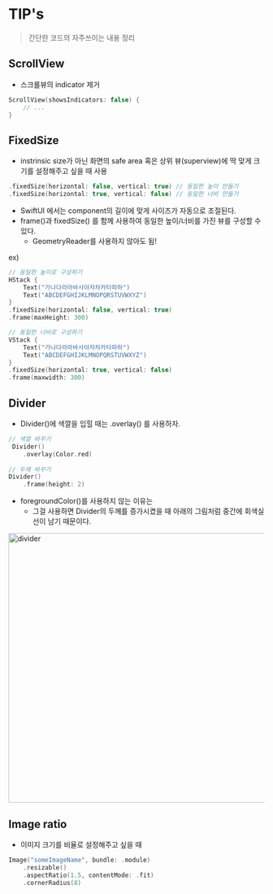 # TIP's
> 간단한 코드의 자주쓰이는 내용 정리


## ScrollView
- 스크롤뷰의 indicator 제거
```swift
ScrollView(showsIndicators: false) {
    // ...
}
```

## FixedSize
- instrinsic size가 아닌 화면의 safe area 혹은 상위 뷰(superview)에 딱 맞게 크기를 설정해주고 싶을 때 사용
```swift
.fixedSize(horizontal: false, vertical: true) // 동일한 높이 만들기
.fixedSize(horizontal: true, vertical: false) // 동일한 너비 만들기
```
- SwiftUI 에서는 component의 길이에 맞게 사이즈가 자동으로 조절된다.
- frame()과 fixedSize() 를 함께 사용하여 동일한 높이/너비를 가진 뷰를 구성할 수 있다.
    - GeometryReader를 사용하지 않아도 됨!

ex)
```swift
// 동일한 높이로 구성하기
HStack {
    Text("가나다라마바사아자차카타파하")
    Text("ABCDEFGHIJKLMNOPQRSTUVWXYZ")
}
.fixedSize(horizontal: false, vertical: true)
.frame(maxHeight: 300)
```

```swift
// 동일한 너비로 구성하기
VStack {
    Text("가나다라마바사아자차카타파하")
    Text("ABCDEFGHIJKLMNOPQRSTUVWXYZ")
}
.fixedSize(horizontal: true, vertical: false)
.frame(maxwidth: 300)
```

## Divider
- Divider()에 색깔을 입힐 때는 .overlay() 를 사용하자.
```swift
// 색깔 바꾸기
 Divider()
    .overlay(Color.red)
        
// 두께 바꾸기
Divider()
    .frame(height: 2)
```
- foregroundColor()를 사용하지 않는 이유는 
    - 그걸 사용하면 Divider의 두께를 증가시켰을 때 아래의 그림처럼 중간에 회색실선이 남기 때문이다.
<img width="530" alt="divider" src="https://user-images.githubusercontent.com/59866819/209164051-9f3115ad-69c0-48a1-9617-14eeb81c1f31.png">


## Image ratio
- 이미지 크기를 비율로 설정해주고 싶을 때
```swift
Image("someImageName", bundle: .module)
    .resizable()
    .aspectRatio(1.5, contentMode: .fit)
    .cornerRadius(8)
```

